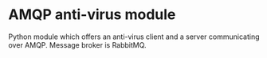 AMQP anti-virus module
======

Python module which offers an anti-virus client and a server communicating over AMQP. Message broker is RabbitMQ.
